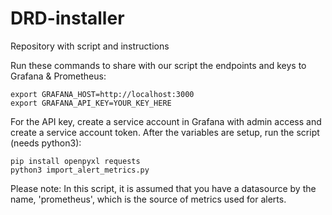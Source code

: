 # DRD-installer
Repository with script and instructions

Run these commands to share with our script the endpoints and keys to Grafana & Prometheus:

```
export GRAFANA_HOST=http://localhost:3000
export GRAFANA_API_KEY=YOUR_KEY_HERE
```

For the API key, create a service account in Grafana with admin access and create a service account token.
After the variables are setup, run the script (needs python3):

```
pip install openpyxl requests
python3 import_alert_metrics.py
```

Please note: In this script, it is assumed that you have a datasource by the name, 'prometheus', which is the source of metrics used for alerts.
